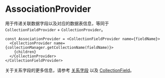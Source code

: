 # AssociationProvider

用于传递关联数据字段以及对应的数据表信息，等同于 `CollectionFieldProvider` + `CollectionProvider`。

```tsx | pure
const AssociationProvider = <CollectionFieldProvider name={fieldName}>
  <CollectionProvider name={collectionManager.getCollectionName(fieldName)}>
    {children}
  </CollectionProvider>
</CollectionFieldProvider>
```

关于关系字段的更多信息，请参考 [关系字段](https://docs.mayra.com/development/server/collections/association-fields) 以及 [CollectionField](/core/data-source/collection-field)。
